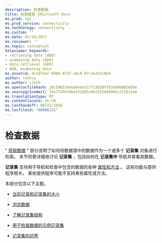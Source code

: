 ```yaml
---
description: 检查数据
title: 检查数据 |Microsoft Docs
ms.prod: sql
ms.prod_service: connectivity
ms.technology: connectivity
ms.custom: ''
ms.date: 01/19/2017
ms.reviewer: ''
ms.topic: conceptual
helpviewer_keywords:
- retrieving data [ADO]
- examining data [ADO]
- data retrieval [ADO]
- ADO, examining data
ms.assetid: de1d74af-89b6-4f3f-a8c9-07c3e2b3c9a5
author: rothja
ms.author: jroth
ms.openlocfilehash: 28c548316ebb6ede317f13d20ff82de0b802659e
ms.sourcegitcommit: 33e774fbf48a432485c601541840905c21f613a0
ms.translationtype: MT
ms.contentlocale: zh-CN
ms.lasthandoff: 08/25/2020
ms.locfileid: "88806121"
---
```

# <a name="examining-data"></a>检查数据
" [获取数据](./getting-data.md) " 部分说明了如何将数据源中的数据作为一个或多个 **记录集** 对象进行检索。 本节将更详细地讨论 **记录集** ，包括如何在 **记录集中** 导航并查看其数据。  
  
 **记录集** 支持用于导航和检查中包含的数据的各种 [属性和方法](../../reference/ado-api/recordset-object-properties-methods-and-events.md) 。 这些功能与提供程序相关。 某些提供程序可能不支持某些属性或方法。  
  
 本部分包含以下主题。  
  
-   [当前记录和记录集的大小](./current-record-and-size-of-recordset.md)  
  
-   [浏览数据](./navigating-through-data.md)  
  
-   [了解记录集结构](./understanding-recordset-structure.md)  
  
-   [用于检查数据的示例记录集](./sample-recordset-for-examining-data.md)  
  
-   [记录集的边界](./boundaries-of-a-recordset.md)